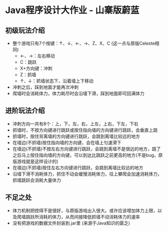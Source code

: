 # Java程序设计大作业 - 山寨版蔚蓝

## 初级玩法介绍

* 整个游戏只有7个按键：↑、↓、←、→、Z、X、C (这一点与原版Celeste相同)
  * ←、→：左右移动
  * C：跳跃
  * X+方向键：冲刺
  * Z：抓墙
  * ↑、↓：抓墙状态下，沿着墙上下移动
* 冲刺之后，踩到地面才能再次冲刺
* 爬墙时会消耗体力，体力耗尽时会沿墙下滑，踩到地面即可回满体力

## 进阶玩法介绍

* 冲刺方向一共有8个：上，下，左，右，上左，上右，下左，下右
* 抓墙时，不按方向键进行跳跃或按住指向墙的方向键进行跳跃，会垂直上跳
* 抓墙时，按住背离墙的方向键进行跳跃，会跳到离墙比较远的地方
* 在墙边(不抓墙)按住指向墙的方向键，会在墙上匀速滑下
* 在墙边(不抓墙)不按左右方向键进行跳跃，会跳到离墙不是很远的地方，跳了之后马上按住指向墙的方向键，可以到达比跳跃之前更高的地方(不是bug，原版游戏就是这样设计的)
* 在墙边(不抓墙)按住左右方向键进行跳跃，会跳到离墙比较远的地方
* 沿墙下滑不消耗体力，抓住不动会缓慢消耗体力，往上攀爬会加速消耗体力，抓墙跳跃会消耗大量体力

## 不足之处

* 体力机制把控得不是很好，与原版游戏出入很大。或许应该增加体力上限，以及爬墙跳跃所消耗的体力，从而间接降低抓墙不动消耗体力的速率
* 没有把游戏的数据文件封装到.jar里 (来源于Java知识的匮乏)
